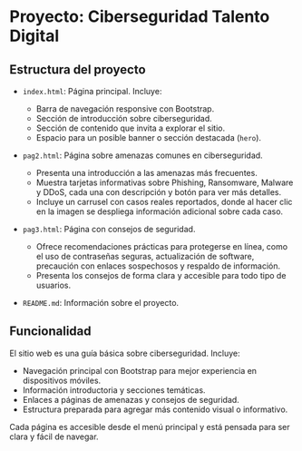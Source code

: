 # Proyecto: Ciberseguridad Talento Digital

## Estructura del proyecto

- `index.html`: Página principal. Incluye:
  - Barra de navegación responsive con Bootstrap.
  - Sección de introducción sobre ciberseguridad.
  - Sección de contenido que invita a explorar el sitio.
  - Espacio para un posible banner o sección destacada (`hero`).
- `pag2.html`: Página sobre amenazas comunes en ciberseguridad.
  - Presenta una introducción a las amenazas más frecuentes.
  - Muestra tarjetas informativas sobre Phishing, Ransomware, Malware y DDoS, cada una con descripción y botón para ver más detalles.
  - Incluye un carrusel con casos reales reportados, donde al hacer clic en la imagen se despliega información adicional sobre cada caso.
- `pag3.html`: Página con consejos de seguridad.
  - Ofrece recomendaciones prácticas para protegerse en línea, como el uso de contraseñas seguras, actualización de software, precaución con enlaces sospechosos y respaldo de información.
  - Presenta los consejos de forma clara y accesible para todo tipo de usuarios.

- `README.md`: Información sobre el proyecto.

## Funcionalidad

El sitio web es una guía básica sobre ciberseguridad. Incluye:
- Navegación principal con Bootstrap para mejor experiencia en dispositivos móviles.
- Información introductoria y secciones temáticas.
- Enlaces a páginas de amenazas y consejos de seguridad.
- Estructura preparada para agregar más contenido visual o informativo.

Cada página es accesible desde el menú principal y está pensada para ser clara y fácil de navegar.